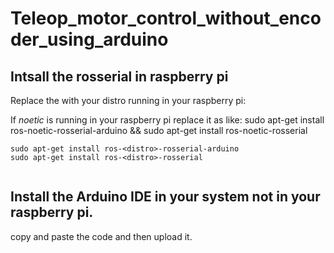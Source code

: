# Teleop_motor_control_without_encoder_using_arduino

## Intsall the rosserial in raspberry pi

Replace the <distro> with your distro running in your raspberry pi:
  
If *noetic* is running in your raspberry pi replace it as like: sudo apt-get install ros-noetic-rosserial-arduino && sudo apt-get install ros-noetic-rosserial
```
sudo apt-get install ros-<distro>-rosserial-arduino
sudo apt-get install ros-<distro>-rosserial
  
```
## Install the Arduino IDE in your system not in your raspberry pi.
  
 copy and paste the code and then upload it.
 

 
  
  

